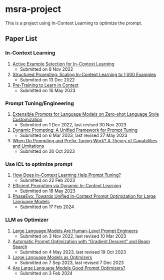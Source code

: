 # msra-project
This is a project using In-Context Learning to optimize the prompt.

## Paper List

### In-Context Learning
1. [Active Example Selection for In-Context Learning](https://arxiv.org/abs/2211.04486)
   * Submitted on 8 Nov 2022
2. [Structured Prompting: Scaling In-Context Learning to 1,000 Examples](https://arxiv.org/abs/2212.06713)
   * Submitted on 13 Dec 2022
3. [Pre-Training to Learn in Context](https://arxiv.org/abs/2305.09137)
   * Submitted on 16 May 2023

### Prompt Tuning/Engineering
1. [Extensible Prompts for Language Models on Zero-shot Language Style Customization](https://arxiv.org/abs/2212.00616)
   * Submitted on 1 Dec 2022, last revised 30 Nov 2023
2. [Dynamic Prompting: A Unified Framework for Prompt Tuning](https://arxiv.org/abs/2303.02909)
   * Submitted on 6 Mar 2023, last revised 27 May 2023
3. [When Do Prompting and Prefix-Tuning Work? A Theory of Capabilities and Limitations](https://arxiv.org/abs/2310.19698)
   * Submitted on 30 Oct 2023

### Use ICL to optimize prompt
1. [How Does In-Context Learning Help Prompt Tuning?](https://arxiv.org/abs/2302.11521)
   * Submitted on 22 Feb 2023
2. [Efficient Prompting via Dynamic In-Context Learning](https://arxiv.org/abs/2305.11170)
   * Submitted on 18 May 2023
3. [PhaseEvo: Towards Unified In-Context Prompt Optimization for Large Language Models](https://arxiv.org/abs/2402.11347)
   * Submitted on 17 Feb 2024 

### LLM as Optimizer
1. [Large Language Models Are Human-Level Prompt Engineers](https://arxiv.org/abs/2211.01910)
   * Submitted on 3 Nov 2022, last revised 10 Mar 2023
2. [Automatic Prompt Optimization with “Gradient Descent” and Beam Search](https://arxiv.org/abs/2305.03495)
   * Submitted on 4 May 2023, last revised 19 Oct 2023
3. [Large Language Models as Optimizers](https://arxiv.org/abs/2309.03409)
   * Submitted on 7 Sep 2023, last revised 7 Dec 2023
4. [Are Large Language Models Good Prompt Optimizers?](https://arxiv.org/abs/2402.02101)
   * Submitted on 3 Feb 2024